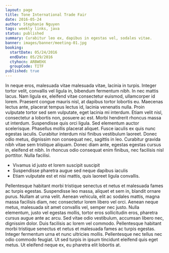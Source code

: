 ```yaml
---
layout: page
title: Tone International Trade Fair
date: 2016-05-24
author: Stephanie Nguyen
tags: weekly links, java
status: published
summary: Curabitur leo ex, dapibus in egestas vel, sodales vitae.
banner: images/banner/meeting-01.jpg
booking:
  startDate: 05/24/2016
  endDate: 05/29/2016
  ctyhocn: ARBWEHX
  groupCode: TITF
published: true
---
```

In neque eros, malesuada vitae malesuada vitae, lacinia in turpis. Integer tortor velit, convallis vel ligula in, bibendum fermentum nibh. In nec mattis lacus. Nam ligula ex, eleifend vitae consectetur euismod, ullamcorper id lorem. Praesent congue mauris nisl, at dapibus tortor lobortis eu. Maecenas lectus ante, placerat tempus lectus id, lacinia venenatis nulla. Proin vulputate tortor sed sem vulputate, eget lacinia mi interdum. Etiam velit nisl, consectetur a lobortis non, posuere ac est.
Morbi hendrerit rhoncus massa ut interdum. Suspendisse quis orci ligula. Sed elementum auctor scelerisque. Phasellus mollis placerat aliquet. Fusce iaculis ex quis nunc egestas iaculis. Curabitur interdum nisi finibus vestibulum laoreet. Donec odio metus, dignissim non consequat nec, sagittis in leo. Curabitur gravida nibh vitae sem tristique aliquam. Donec diam ante, egestas egestas cursus in, eleifend et nibh. In rhoncus odio consequat enim finibus, nec facilisis nisl porttitor. Nulla facilisi.

* Vivamus id justo et lorem suscipit suscipit
* Suspendisse pharetra augue sed neque dapibus iaculis
* Etiam vulputate est et nisi mattis, quis laoreet ligula convallis.

Pellentesque habitant morbi tristique senectus et netus et malesuada fames ac turpis egestas. Suspendisse leo massa, aliquet et sem in, blandit ornare purus. Nullam at urna velit. Aenean vehicula, elit ac sodales mattis, magna massa facilisis diam, nec consectetur lorem libero vel orci. Aenean neque metus, malesuada sit amet convallis vel, semper nec justo. Nulla elementum, justo vel egestas mollis, tortor eros sollicitudin eros, pharetra cursus augue ante ac arcu. Sed vitae odio vestibulum, accumsan libero nec, dignissim dolor. Duis facilisis ac lorem vel commodo. Pellentesque habitant morbi tristique senectus et netus et malesuada fames ac turpis egestas. Integer fermentum urna et nunc ultricies mollis. Pellentesque nec tellus nec odio commodo feugiat. Ut sed turpis in ipsum tincidunt eleifend quis eget metus. Ut eleifend neque ex, eu pharetra elit lobortis at.
